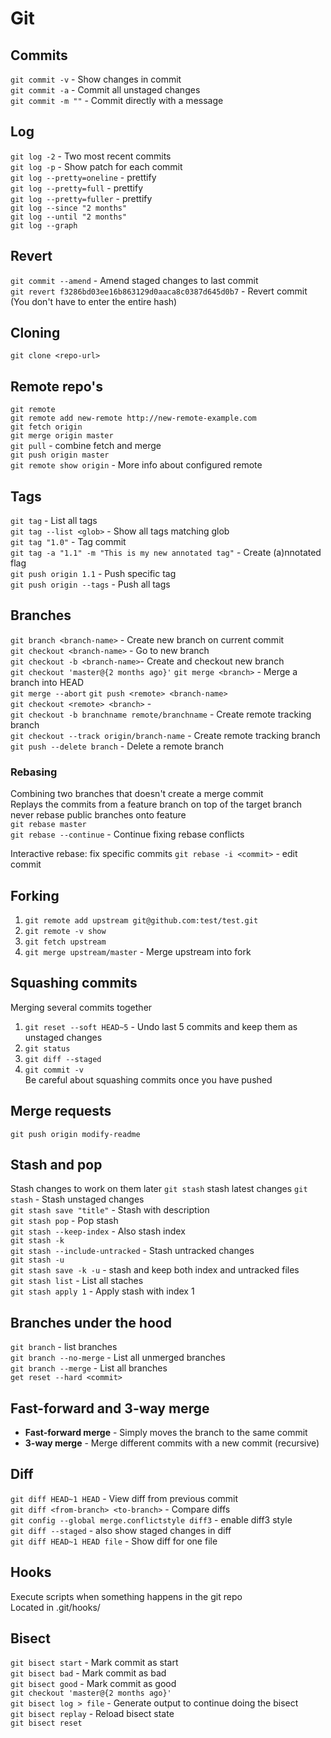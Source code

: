 # Git

## Commits
`git commit -v` - Show changes in commit  
`git commit -a` - Commit all unstaged changes  
`git commit -m ""` - Commit directly with a message  

## Log
`git log -2` - Two most recent commits  
`git log -p` - Show patch for each commit  
`git log --pretty=oneline` - prettify  
`git log --pretty=full` - prettify  
`git log --pretty=fuller` - prettify  
`git log --since "2 months"`  
`git log --until "2 months"`  
`git log --graph`  

## Revert
`git commit --amend` - Amend staged changes to last commit  
`git revert f3286bd03ee16b863129d0aaca8c0387d645d0b7` - Revert commit (You don't have to enter the entire hash)  

## Cloning
`git clone <repo-url>`  

## Remote repo's
`git remote`  
`git remote add new-remote http://new-remote-example.com`  
`git fetch origin`  
`git merge origin master`  
`git pull` - combine fetch and merge  
`git push origin master`  
`git remote show origin` - More info about configured remote    

## Tags
`git tag` - List all tags  
`git tag --list <glob>` - Show all tags matching glob  
`git tag "1.0"` - Tag commit  
`git tag -a "1.1" -m "This is my new annotated tag"` - Create (a)nnotated flag  
`git push origin 1.1` - Push specific tag  
`git push origin --tags` - Push all tags  

## Branches
`git branch <branch-name>` - Create new branch on current commit  
`git checkout <branch-name>` - Go to new branch  
`git checkout -b <branch-name>`- Create and checkout new branch  
`git checkout 'master@{2 months ago}'`
`git merge <branch>` - Merge a branch into HEAD  
`git merge --abort`
`git push <remote> <branch-name>`  
`git checkout <remote> <branch>` -   
`git checkout -b branchname remote/branchname` - Create remote tracking branch  
`git checkout --track origin/branch-name` - Create remote tracking branch  
`git push --delete branch` - Delete a remote branch  

### Rebasing
Combining two branches that doesn't create a merge commit  
Replays the commits from a feature branch on top of the target branch  
never rebase public branches onto feature  
`git rebase master`  
`git rebase --continue` - Continue fixing rebase conflicts  

Interactive rebase: fix specific commits
`git rebase -i <commit>` - edit commit  

## Forking
1. `git remote add upstream git@github.com:test/test.git`  
2. `git remote -v show`  
3. `git fetch upstream`  
4. `git merge upstream/master` - Merge upstream into fork  

## Squashing commits
Merging several commits together  
1. `git reset --soft HEAD~5` - Undo last 5 commits and keep them as unstaged changes  
2. `git status`  
3. `git diff --staged`  
4. `git commit -v`  
Be careful about squashing commits once you have pushed  

## Merge requests
`git push origin modify-readme` 

## Stash and pop
Stash changes to work on them later
`git stash` stash latest changes
`git stash` - Stash unstaged changes  
`git stash save "title"` - Stash with description  
`git stash pop` - Pop stash  
`git stash --keep-index` - Also stash index  
`git stash -k`  
`git stash --include-untracked` - Stash untracked changes  
`git stash -u`  
`git stash save -k -u` - stash and keep both index and untracked files  
`git stash list` - List all staches  
`git stash apply 1` - Apply stash with index 1  

## Branches under the hood
`git branch` - list branches  
`git branch --no-merge` - List all unmerged branches  
`git branch --merge` - List all branches  
`get reset --hard <commit>`  

## Fast-forward and 3-way merge
- **Fast-forward merge** - Simply moves the branch to the same commit
- **3-way merge** - Merge different commits with a new commit (recursive)

## Diff
`git diff HEAD~1 HEAD` - View diff from previous commit  
`git diff <from-branch> <to-branch>` - Compare diffs  
`git config --global merge.conflictstyle diff3` - enable diff3 style  
`git diff --staged` - also show staged changes in diff  
`git diff HEAD~1 HEAD file` - Show diff for one file  

## Hooks
Execute scripts when something happens in the git repo  
Located in .git/hooks/  

## Bisect
`git bisect start` - Mark commit as start    
`git bisect bad` - Mark commit as bad  
`git bisect good` - Mark commit as good  
`git checkout 'master@{2 months ago}'`  
`git bisect log > file` - Generate output to continue doing the bisect  
`git bisect replay` - Reload bisect state  
`git bisect reset`  

